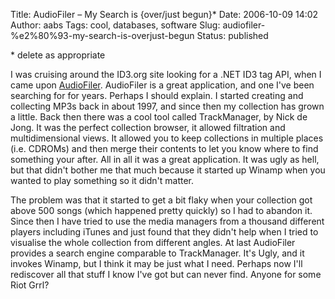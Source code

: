 Title: AudioFiler – My Search is {over/just begun}*
Date: 2006-10-09 14:02
Author: aabs
Tags: cool, databases, software
Slug: audiofiler-%e2%80%93-my-search-is-overjust-begun
Status: published

\* delete as appropriate

I was cruising around the ID3.org site looking for a .NET ID3 tag API, when I came upon [AudioFiler](http://home.fuse.net/honnert/hundred/?UltraID3Lib). AudioFiler is a great application, and one I've been searching for for years. Perhaps I should explain. I started creating and collecting MP3s back in about 1997, and since then my collection has grown a little. Back then there was a cool tool called TrackManager, by Nick de Jong. It was the perfect collection browser, it allowed filtration and multidimensional views. It allowed you to keep collections in multiple places (i.e. CDROMs) and then merge their contents to let you know where to find something your after. All in all it was a great application. It was ugly as hell, but that didn't bother me that much because it started up Winamp when you wanted to play something so it didn't matter.

The problem was that it started to get a bit flaky when your collection got above 500 songs (which happened pretty quickly) so I had to abandon it. Since then I have tried to use the media managers from a thousand different players including iTunes and just found that they didn't help when I tried to visualise the whole collection from different angles. At last AudioFiler provides a search engine comparable to TrackManager. It's Ugly, and it invokes Winamp, but I think it may be just what I need. Perhaps now I'll rediscover all that stuff I know I've got but can never find. Anyone for some Riot Grrl?
